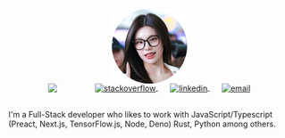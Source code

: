 <p align="center">
    <a href="https://www.google.com/search?q=Yeji+ITZY">
      <img width="135" src="bunder.png" alt="logo" />
    </a>
  </p>
  
  <p align="center" style="margin: -20px 0 30px">
     <a href="https://twitter.com/aralroca" target="_blank" style='margin-right:10px; color: white;'>
      <img align="center" src="https://cdn.jsdelivr.net/npm/simple-icons@3.0.1/icons/twitter.svg" alt="twitter" height="22px" width="22px" />
    </a>
    &nbsp;&nbsp;
    <a href="https://stackoverflow.com/users/4467741/aral-roca" target="_blank" style='margin-right:10px'>
      <img align="center" src="https://cdn.jsdelivr.net/npm/simple-icons@3.0.1/icons/stackoverflow.svg" alt="stackoverflow" height="22px" width="22px" />
    </a>
    &nbsp;&nbsp;
    <a href="https://www.linkedin.com/in/aral-roca-gomez-3b536bb1/" target="_blank" style='margin-right:10px'>
      <img align="center" src="https://cdn.jsdelivr.net/npm/simple-icons@3.0.1/icons/linkedin.svg" alt="linkedin" height="22px" width="22px" />
    </a>
    &nbsp;&nbsp;
    <a href="mailto:contact@aralroca.com" target="_blank">
      <img align="center" src="https://cdn.jsdelivr.net/npm/simple-icons@3.0.1/icons/protonmail.svg" alt="email" height="22px" width="22px" />
    </a>
  </p>
  
  I'm a Full-Stack developer who likes to work with JavaScript/Typescript (Preact, Next.js, TensorFlow.js, Node, Deno) Rust, Python among others. 
  